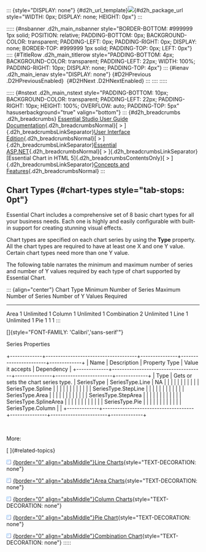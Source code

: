 ::: {style="DISPLAY: none"}
[](ms-xhelp:///?Id=d2h_url_template){#d2h_url_template}![](!package_url!){#d2h_package_url style="WIDTH: 0px; DISPLAY: none; HEIGHT: 0px"}
:::

::::: {#nsbanner .d2h_main_nsbanner style="BORDER-BOTTOM: #999999 1px solid; POSITION: relative; PADDING-BOTTOM: 0px; BACKGROUND-COLOR: transparent; PADDING-LEFT: 0px; PADDING-RIGHT: 0px; DISPLAY: none; BORDER-TOP: #999999 1px solid; PADDING-TOP: 0px; LEFT: 0px"}
:::: {#TitleRow .d2h_main_titlerow style="PADDING-BOTTOM: 4px; BACKGROUND-COLOR: transparent; PADDING-LEFT: 22px; WIDTH: 100%; PADDING-RIGHT: 10px; DISPLAY: none; PADDING-TOP: 4px"}
::: {#ienav .d2h_main_ienav style="DISPLAY: none"}
[](ms-xhelp:///?Id=895ee437-1738-49ea-b2a5-247d41ce7a5b){#D2HPrevious .D2HPreviousEnabled}  [](ms-xhelp:///?Id=6bda3b8d-c98b-4433-b83d-6a45492638f9){#D2HNext .D2HNextEnabled}
:::
::::
:::::

::::: {#nstext .d2h_main_nstext style="PADDING-BOTTOM: 10px; BACKGROUND-COLOR: transparent; PADDING-LEFT: 22px; PADDING-RIGHT: 10px; HEIGHT: 100%; OVERFLOW: auto; PADDING-TOP: 5px" hasuserbackground="true" valign="bottom"}
::: {#d2h_breadcrumbs .d2h_breadcrumbs}
[Essential Studio User Guide Documentation](ms-xhelp:///?Id=12457748-09e3-4d74-a240-8e049cedf030){.d2h_breadcrumbsNormal}[ \> ]{.d2h_breadcrumbsLinkSeparator}[User Interface Edition](ms-xhelp:///?Id=c29296b7-531c-413b-a0ec-488ca1f7f669){.d2h_breadcrumbsNormal}[ \> ]{.d2h_breadcrumbsLinkSeparator}[Essential ASP.NET](ms-xhelp:///?Id=25c35330-c127-4dad-9a92-ed79dc7261a6){.d2h_breadcrumbsNormal}[ \> ]{.d2h_breadcrumbsLinkSeparator}[Essential Chart in HTML 5]{.d2h_breadcrumbsContentsOnly}[ \> ]{.d2h_breadcrumbsLinkSeparator}[Concepts and Features](ms-xhelp:///?Id=895ee437-1738-49ea-b2a5-247d41ce7a5b){.d2h_breadcrumbsNormal}
:::

## Chart Types {#chart-types style="tab-stops: 0pt"}

Essential Chart includes a comprehensive set of 8 basic chart types for all your business needs. Each one is highly and easily configurable with built-in support for creating stunning visual effects.

Chart types are specified on each chart series by using the **Type** property. All the chart types are required to have at least one X and one Y value. Certain chart types need more than one Y value.

The following table narrates the minimum and maximum number of series and number of Y values required by each type of chart supported by Essential Chart.

::: {align="center"}
  Chart Type    Minimum Number of Series   Maximum Number of Series   Number of Y Values Required
  ------------- -------------------------- -------------------------- -----------------------------
  Area          1                          Unlimited                  1
  Column        1                          Unlimited                  1
  Combination   2                          Unlimited                  1
  Line          1                          Unlimited                  1
  Pie           1                          1                          1
:::

[]{style="FONT-FAMILY: 'Calibri','sans-serif'"} 

Series Properties

+-------------+-------------------------------------+---------------+-----------------------+-------------+
| Name        | Description                         | Property Type | Value it accepts      | Dependency  |
+-------------+-------------------------------------+---------------+-----------------------+-------------+
| Type        | Gets or sets the chart series type. | SeriesType    | SeriesType.Line       | NA          |
|             |                                     |               |                       |             |
|             |                                     |               | SeriesType.Spline     |             |
|             |                                     |               |                       |             |
|             |                                     |               | SeriesType.StepLine   |             |
|             |                                     |               |                       |             |
|             |                                     |               | SeriesType.Area       |             |
|             |                                     |               |                       |             |
|             |                                     |               | SeriesType.StepArea   |             |
|             |                                     |               |                       |             |
|             |                                     |               | SeriesType.SplineArea |             |
|             |                                     |               |                       |             |
|             |                                     |               | SeriesType.Pie        |             |
|             |                                     |               |                       |             |
|             |                                     |               | SeriesType.Column     |             |
+-------------+-------------------------------------+---------------+-----------------------+-------------+

 

More:

[ ]{#related-topics}

[![](button.gif){border="0" align="absMiddle"}Line Charts](ms-xhelp:///?Id=6bda3b8d-c98b-4433-b83d-6a45492638f9){style="TEXT-DECORATION: none"}

[![](button.gif){border="0" align="absMiddle"}Area Charts](ms-xhelp:///?Id=b508a304-1159-4327-b142-4de2e6c9f621){style="TEXT-DECORATION: none"}

[![](button.gif){border="0" align="absMiddle"}Column Charts](ms-xhelp:///?Id=95ed9aad-d105-4c4b-882a-982e47c9465b){style="TEXT-DECORATION: none"}

[![](button.gif){border="0" align="absMiddle"}Pie Chart](ms-xhelp:///?Id=23b692d5-2296-43cb-996c-90347ca72756){style="TEXT-DECORATION: none"}

[![](button.gif){border="0" align="absMiddle"}Combination Chart](ms-xhelp:///?Id=1e37851a-5ced-427b-82a4-bbc104f0e869){style="TEXT-DECORATION: none"}
:::::
